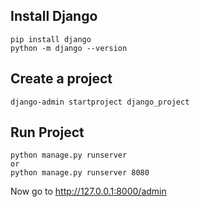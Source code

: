 ## Install Django
```
pip install django
python -m django --version
```
## Create a project
```
django-admin startproject django_project
```
## Run Project
```
python manage.py runserver
or
python manage.py runserver 8080
```
Now go to http://127.0.0.1:8000/admin

